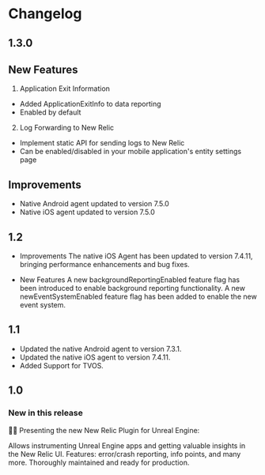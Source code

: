 # Changelog

## 1.3.0

## New Features

1. Application Exit Information
- Added ApplicationExitInfo to data reporting
- Enabled by default 

2. Log Forwarding to New Relic
- Implement static API for sending logs to New Relic
- Can be enabled/disabled in your mobile application's entity settings page

## Improvements

- Native Android agent updated to version 7.5.0
- Native iOS agent updated to version 7.5.0

## 1.2

* Improvements
The native iOS Agent has been updated to version 7.4.11, bringing performance enhancements and bug fixes.

* New Features
A new backgroundReportingEnabled feature flag has been introduced to enable background reporting functionality. A new newEventSystemEnabled feature flag has been added to enable the new event system.


## 1.1

* Updated the native Android agent to version 7.3.1.
* Updated the native iOS agent to version 7.4.11.
* Added Support for TVOS.


## 1.0

### New in this release
🎉🎊 Presenting the new New Relic Plugin for Unreal Engine:

Allows instrumenting Unreal Engine apps and getting valuable insights in the New Relic UI.
Features: error/crash reporting, info points, and many more. Thoroughly maintained and ready for production.